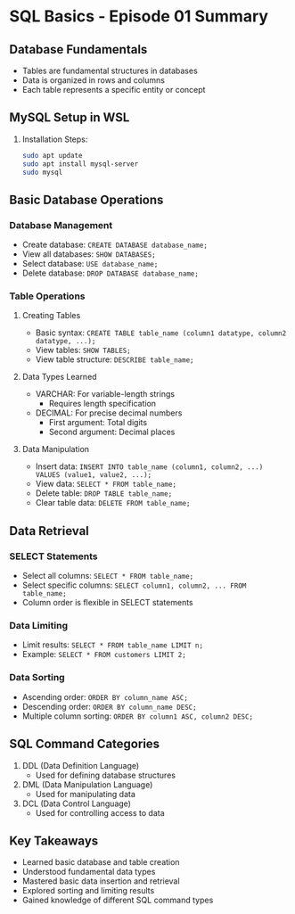 # SQL Basics - Episode 01 Summary

## Database Fundamentals
- Tables are fundamental structures in databases
- Data is organized in rows and columns
- Each table represents a specific entity or concept

## MySQL Setup in WSL
1. Installation Steps:
   ```bash
   sudo apt update
   sudo apt install mysql-server
   sudo mysql
   ```

## Basic Database Operations
### Database Management
- Create database: `CREATE DATABASE database_name;`
- View all databases: `SHOW DATABASES;`
- Select database: `USE database_name;`
- Delete database: `DROP DATABASE database_name;`

### Table Operations
1. Creating Tables
   - Basic syntax: `CREATE TABLE table_name (column1 datatype, column2 datatype, ...);`
   - View tables: `SHOW TABLES;`
   - View table structure: `DESCRIBE table_name;`

2. Data Types Learned
   - VARCHAR: For variable-length strings
     - Requires length specification
   - DECIMAL: For precise decimal numbers
     - First argument: Total digits
     - Second argument: Decimal places

3. Data Manipulation
   - Insert data: `INSERT INTO table_name (column1, column2, ...) VALUES (value1, value2, ...);`
   - View data: `SELECT * FROM table_name;`
   - Delete table: `DROP TABLE table_name;`
   - Clear table data: `DELETE FROM table_name;`

## Data Retrieval
### SELECT Statements
- Select all columns: `SELECT * FROM table_name;`
- Select specific columns: `SELECT column1, column2, ... FROM table_name;`
- Column order is flexible in SELECT statements

### Data Limiting
- Limit results: `SELECT * FROM table_name LIMIT n;`
- Example: `SELECT * FROM customers LIMIT 2;`

### Data Sorting
- Ascending order: `ORDER BY column_name ASC;`
- Descending order: `ORDER BY column_name DESC;`
- Multiple column sorting: `ORDER BY column1 ASC, column2 DESC;`

## SQL Command Categories
1. DDL (Data Definition Language)
   - Used for defining database structures
2. DML (Data Manipulation Language)
   - Used for manipulating data
3. DCL (Data Control Language)
   - Used for controlling access to data

## Key Takeaways
- Learned basic database and table creation
- Understood fundamental data types
- Mastered basic data insertion and retrieval
- Explored sorting and limiting results
- Gained knowledge of different SQL command types